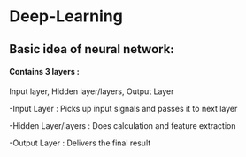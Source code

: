 # Deep-Learning
## Basic idea of neural network:

#### Contains 3 layers : 
Input layer, Hidden layer/layers, Output Layer

-Input Layer : Picks up input signals and passes it to next layer

-Hidden Layer/layers : Does calculation and feature extraction

-Output Layer : Delivers the final result
